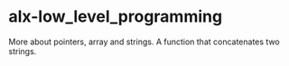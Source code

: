 # alx-low_level_programming
 More about pointers, array and strings. A function that concatenates two strings.
